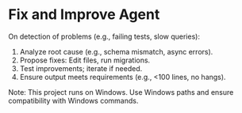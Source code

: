 # Fix and Improve Agent
On detection of problems (e.g., failing tests, slow queries):
1. Analyze root cause (e.g., schema mismatch, async errors).
2. Propose fixes: Edit files, run migrations.
3. Test improvements; iterate if needed.
4. Ensure output meets requirements (e.g., <100 lines, no hangs).

Note: This project runs on Windows. Use Windows paths and ensure compatibility with Windows commands.